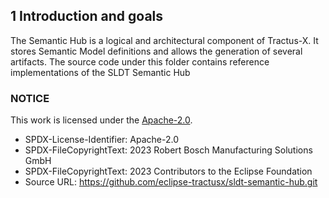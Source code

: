 ## 1 Introduction and goals

The Semantic Hub is a logical and architectural component of Tractus-X. It stores Semantic Model definitions and allows the generation of several artifacts.
The source code under this folder contains reference implementations of the SLDT Semantic Hub


### NOTICE

This work is licensed under the [Apache-2.0](https://www.apache.org/licenses/LICENSE-2.0).

- SPDX-License-Identifier: Apache-2.0
- SPDX-FileCopyrightText: 2023 Robert Bosch Manufacturing Solutions GmbH
- SPDX-FileCopyrightText: 2023 Contributors to the Eclipse Foundation
- Source URL: https://github.com/eclipse-tractusx/sldt-semantic-hub.git